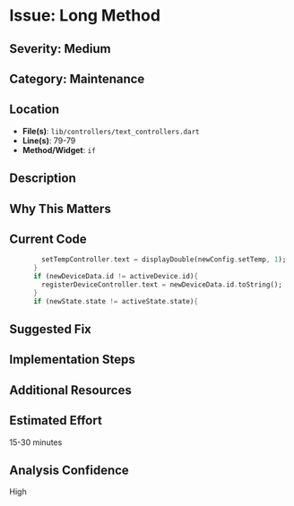 # Issue: Long Method

## Severity: Medium

## Category: Maintenance

## Location
- **File(s)**: `lib/controllers/text_controllers.dart`
- **Line(s)**: 79-79
- **Method/Widget**: `if`

## Description


## Why This Matters


## Current Code
```dart
        setTempController.text = displayDouble(newConfig.setTemp, 1);   
      }
      if (newDeviceData.id != activeDevice.id){
        registerDeviceController.text = newDeviceData.id.toString();     
      }
      if (newState.state != activeState.state){
```

## Suggested Fix


## Implementation Steps


## Additional Resources


## Estimated Effort
15-30 minutes

## Analysis Confidence
High

